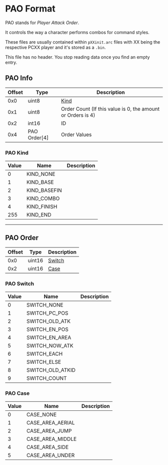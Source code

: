 # PAO Format

PAO stands for *Player Attack Order*.

It controls the way a character performs combos for command styles.

These files are usually contained within `pXXinit.arc` files with XX being the respective PCXX player and it's stored as a `.bin`.

This file has no header. You stop reading data once you find an empty entry.

## PAO Info

| Offset | Type  | Description
|--------|-------|------------
| 0x0     | uint8   | [Kind](#PAO-Kind)
| 0x1     | uint8  | Order Count (If this value is 0, the amount or Orders is 4)
| 0x2     | int16  | ID
| 0x4     | PAO Order[4]  | Order Values

### PAO Kind

| Value | Name  | Description
|--------|-------|------------
| 0     | KIND_NONE   | 
| 1     | KIND_BASE   | 
| 2     | KIND_BASEFIN   | 
| 3     | KIND_COMBO   | 
| 4     | KIND_FINISH   | 
| 255   | KIND_END   | 

---

## PAO Order

| Offset | Type  | Description
|--------|-------|------------
| 0x0     | uint16  | [Switch](#PAO-Switch)
| 0x2     | uint16  | [Case](#PAO-Case)

### PAO Switch

| Value | Name  | Description
|--------|-------|------------
| 0     | SWITCH_NONE  | 
| 1     | SWITCH_PC_POS  | 
| 2     | SWITCH_OLD_ATK  | 
| 3     | SWITCH_EN_POS  | 
| 4     | SWITCH_EN_AREA  | 
| 5     | SWITCH_NOW_ATK  | 
| 6     | SWITCH_EACH  | 
| 7     | SWITCH_ELSE  | 
| 8     | SWITCH_OLD_ATKID  | 
| 9     | SWITCH_COUNT  | 

### PAO Case

| Value | Name  | Description
|--------|-------|------------
| 0     | CASE_NONE    | 
| 1     | CASE_AREA_AERIAL    | 
| 2     | CASE_AREA_JUMP    | 
| 3     | CASE_AREA_MIDDLE    | 
| 4     | CASE_AREA_SIDE    | 
| 5     | CASE_AREA_UNDER    | 